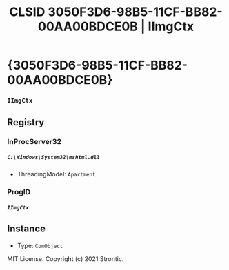 ﻿---
title: "CLSID 3050F3D6-98B5-11CF-BB82-00AA00BDCE0B | IImgCtx"
excerpt: What is COM-Object CLSID 3050F3D6-98B5-11CF-BB82-00AA00BDCE0B?
---

# {3050F3D6-98B5-11CF-BB82-00AA00BDCE0B}

### `IImgCtx`

## Registry


### InProcServer32

##### `C:\Windows\System32\mshtml.dll`
* ThreadingModel: `Apartment`

### ProgID

##### `IImgCtx`

## Instance

* Type: `ComObject`

MIT License. Copyright (c) 2021 Strontic.


